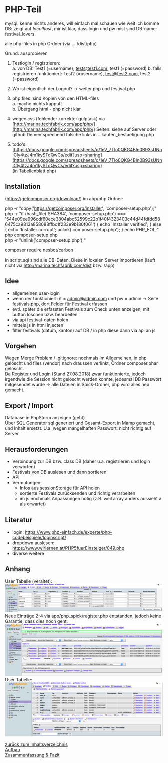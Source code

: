 # PHP-Teil  

mysql: kenne nichts anderes, will einfach mal schauen wie weit ich komme    
DB: zeigt auf _localhost_, mir ist klar, dass login und pw mist sind
DB-name: festival_lovers

alle php-files in php Ordner (via ..../dist/php)

Grund: ausprobieren  

1. Testlogin / registrieren:  
a. von DB: Test1 (=username), test@test1.com, test1 (=password)
b. falls registrieren funktioniert: Test2 (=username), test@test2.com, test2 (=password)

2. Wo ist eigentlich der Logout? -> weiter.php und festival.php

3. php files: sind Kopien von den HTML-files  
a. mache nichts kapputt  
b. Übergang html - php nicht klar  

4. wegen css (fehlender korrekter gulptask) via [http://marina.techfabrik.com/app/php/](http://marina.techfabrik.com/app/php/)
Seiten: siehe auf Server oder github
Dementsprechend falsche links in ...kaufen_bestaetigung.php

6. todo's: [https://docs.google.com/spreadsheets/d/1eV_7Tlo0QKG4BIn0B93sUNnICly4tzJ4m1kySTdQwCs/edit?usp=sharing](https://docs.google.com/spreadsheets/d/1eV_7Tlo0QKG4BIn0B93sUNnICly4tzJ4m1kySTdQwCs/edit?usp=sharing)  
(in Tabellenblatt php)

## Installation  
(https://getcomposer.org/download/)
im app/php Ordner:

php -r "copy('https://getcomposer.org/installer', 'composer-setup.php');"  
php -r "if (hash_file('SHA384', 'composer-setup.php') === '544e09ee996cdf60ece3804abc52599c22b1f40f4323403c44d44fdfdd586475ca9813a858088ffbc1f233e9b180f061') { echo 'Installer verified'; } else { echo 'Installer corrupt'; unlink('composer-setup.php'); } echo PHP_EOL;"  
php composer-setup.php  
php -r "unlink('composer-setup.php');"  

composer require nesbot/carbon  

In script.sql sind alle DB-Daten. Diese in lokalen Server importieren 
(läuft nicht via http://marina.techfabrik.com/dist bzw. /app)

## Idee
- allgemeinen user-login  
- wenn der funktioniert: if = admin@admin.com und pw = admin -> Seite
festivals.php, dort Felder für Festival erfassen  
- evtl. später die erfassten Festivals zum Check unten anzeigen, mit button 
löschen bzw. bearbeiten  
- via api festival-daten holen  
- mittels js in html injecten  
- filter festivals (datum, kanton) auf DB / in php diese dann via api an js  
 
## Vorgehen
Wegen Merge Problem / .gitignore: nochmals im Allgemeinen, in php gelöscht 
und files (vendor) nach draussen verlinkt, Ordner composer.phar gelöscht.  
Da Register und Login (Stand 27.08.2018) zwar funktionierte, jedoch 
irgendwie die Session nicht gelöscht werden konnte, jedesmal DB Passwort 
mitgesendet wurde -> 
alle Dateien in Spick-Ordner, php wird alles neu gemacht.  
   

## Export / Import  
Database in PhpStorm anzeigen (geht)  
Über SQL Generator sql generiert und Gesamt-Export in Mamp gemacht, 
und Inhalt ersetzt. U.a. wegen mangelhaften Passwort: nicht richtig auf Server.  


## Herausforderungen
- Verbindung zur DB bzw. class DB (daher u.a. registrieren und login verworfen)
- Festivals von DB auslesen und dann sortieren
- API  
- Vermutungen: 
    - Infos aus sessionStorage für API holen  
    - sortierte Festivals zurücksenden und richtig verarbeiten 
    - im js nochmals Anpassungen nötig (z.B. weil array anders aussieht a
    als erwartet)

## Literatur  
- login: https://www.php-einfach.de/experte/php-codebeispiele/loginscript/  
- dropdown auslesen: https://www.wirlernen.at/PHP5fuerEinsteiger/049.php 
- diverse weitere 


## Anhang  
User Tabelle (veraltet):  
![DB_user.png](assets/DB_user.png)  
Neue Einträge 2-4 via app/php_spick/register.php entstanden, jedoch keine Garantie, dass dies noch geht:  
![erfasste_user_27082018.png](assets/erfasste_user_27082018.png)  
User Tabelle:  
![DB_festival.png](assets/DB_festival.png)  

  


 [zurück zum Inhaltsverzeichnis](../README.md)    
 [Aufbau](aufbausite.md)  
 [Zusammenfassung & Fazit](dokumentation/zusammenfassung_fazit.md)

